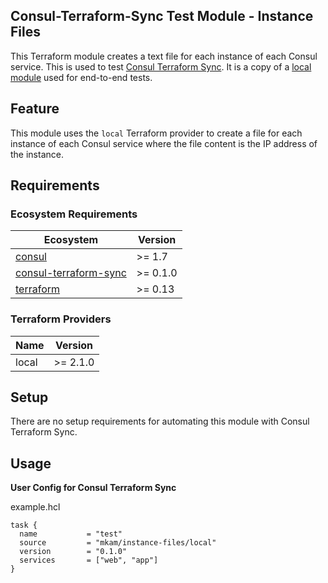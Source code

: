 ## Consul-Terraform-Sync Test Module - Instance Files

This Terraform module creates a text file for each instance of each Consul service. This is used to test [Consul Terraform Sync](https://www.consul.io/docs/nia). It is a copy of a [local module](https://github.com/hashicorp/consul-terraform-sync/tree/main/e2e/test_modules/local_instances_file) used for end-to-end tests.

## Feature

This module uses the `local` Terraform provider to create a file for each instance of each Consul service where the file content is the IP address of the instance.

## Requirements

### Ecosystem Requirements

| Ecosystem | Version |
|-----------|---------|
| [consul](https://www.consul.io/downloads) | >= 1.7 |
| [consul-terraform-sync](https://www.consul.io/docs/nia) | >= 0.1.0 |
| [terraform](https://www.terraform.io) | >= 0.13 |

### Terraform Providers

| Name | Version |
|------|---------|
| local | >= 2.1.0 |

## Setup
There are no setup requirements for automating this module with Consul Terraform Sync.

## Usage

**User Config for Consul Terraform Sync**

example.hcl
```hcl
task {
  name           = "test"
  source         = "mkam/instance-files/local"
  version        = "0.1.0"
  services       = ["web", "app"]
}
```
